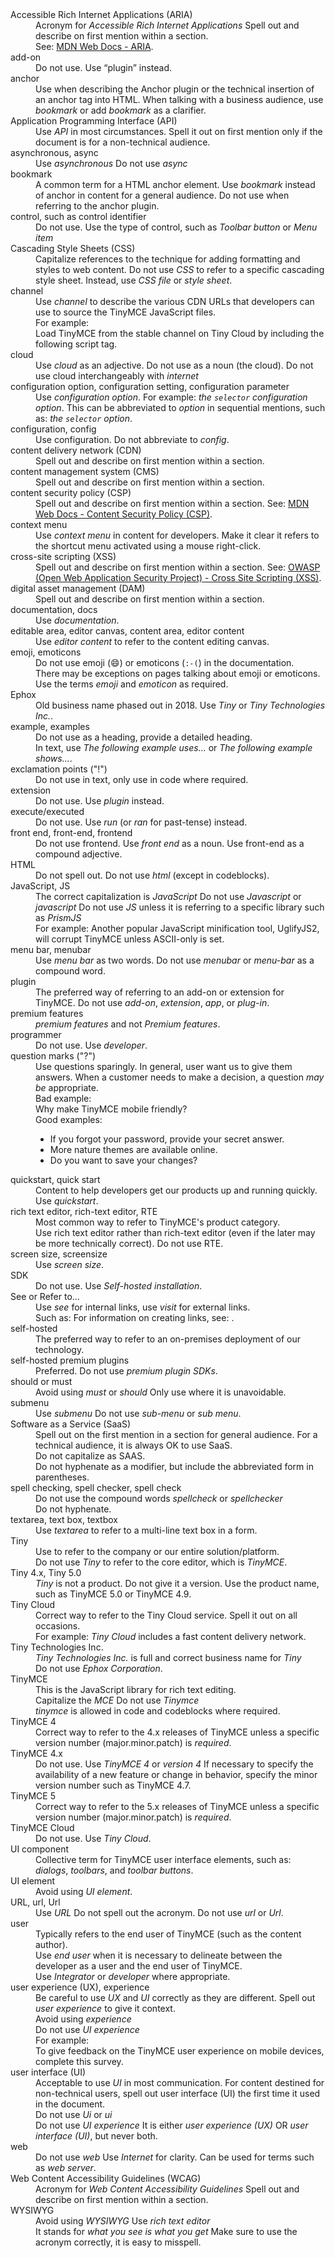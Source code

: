 <dl>
  <dt>Accessible Rich Internet Applications (ARIA)</dt>
  <dd>Acronym for <em>Accessible Rich Internet Applications</em> Spell out and describe on first mention within a
    section.<br />
    See: <a href="https://developer.mozilla.org/en-US/docs/Web/Accessibility/ARIA">MDN Web Docs - ARIA</a>.</dd>
  <dt>add-on</dt>
  <dd>Do not use. Use “plugin” instead.</dd>
  <dt>anchor</dt>
  <dd>Use when describing the Anchor plugin or the technical insertion of an anchor tag into HTML. When talking with a
    business audience, use <em>bookmark</em> or add <em>bookmark</em> as a clarifier.</dd>
  <dt>Application Programming Interface (API)</dt>
  <dd>Use <em>API</em> in most circumstances. Spell it out on first mention only if the document is for a non-technical
    audience.</dd>
  <dt>asynchronous, async</dt>
  <dd>Use <em>asynchronous</em> Do not use <em>async</em> </dd>
  <dt>bookmark</dt>
  <dd>A common term for a HTML anchor element. Use <em>bookmark</em> instead of anchor in content for a general
    audience. Do not use when referring to the anchor plugin.</dd>
  <dt>control, such as control identifier</dt>
  <dd>Do not use. Use the type of control, such as <em>Toolbar button</em> or <em>Menu item</em> </dd>
  <dt>Cascading Style Sheets (CSS)</dt>
  <dd>Capitalize references to the technique for adding formatting and styles to web content. Do not use <em>CSS</em> to
    refer to a specific cascading style sheet. Instead, use <em>CSS file</em> or <em>style sheet</em>.</dd>
  <dt>channel</dt>
  <dd>Use <em>channel</em> to describe the various CDN URLs that developers can use to source the TinyMCE JavaScript
    files.<br />
    For example:<br />
    Load TinyMCE from the stable channel on Tiny Cloud by including the following script tag.</dd>
  <dt>cloud</dt>
  <dd>Use <em>cloud</em> as an adjective. Do not use as a noun (the cloud). Do not use cloud interchangeably with
    <em>internet</em> </dd>
  <dt>configuration option, configuration setting, configuration parameter</dt>
  <dd>Use <em>configuration option</em>. For example: <em>the <code>selector</code> configuration option</em>. This can be abbreviated
    to <em>option</em> in sequential mentions, such as: <em>the <code>selector</code> option</em>.</dd>
  <dt>configuration, config</dt>
  <dd>Use configuration. Do not abbreviate to <em>config</em>.</dd>
  <dt>content delivery network (CDN)</dt>
  <dd>Spell out and describe on first mention within a section.</dd>
  <dt>content management system (CMS)</dt>
  <dd>Spell out and describe on first mention within a section.</dd>
  <dt>content security policy (CSP)</dt>
  <dd>Spell out and describe on first mention within a section. See: <a href="https://developer.mozilla.org/en-US/docs/Web/HTTP/CSP">MDN Web Docs - Content Security Policy (CSP)</a>.</dd>
  <dt>context menu</dt>
  <dd>Use <em>context menu</em> in content for developers. Make it clear it refers to the shortcut menu activated using
    a mouse right-click.</dd>
  <dt>cross-site scripting (XSS)</dt>
  <dd>Spell out and describe on first mention within a section. See: <a href="https://owasp.org/www-community/attacks/xss/">OWASP (Open Web Application Security Project) - Cross Site
      Scripting (XSS)</a>.</dd>
  <dt>digital asset management (DAM)</dt>
  <dd>Spell out and describe on first mention within a section.</dd>
  <dt>documentation, docs</dt>
  <dd>Use <em>documentation</em>.</dd>
  <dt>editable area, editor canvas, content area, editor content</dt>
  <dd>Use <em>editor content</em> to refer to the content editing canvas.</dd>
  <dt>emoji, emoticons</dt>
  <dd>Do not use emoji (😄) or emoticons (<code>:-(</code>) in the documentation.<br />
    There may be exceptions on pages talking about emoji or emoticons.<br />
    Use the terms <em>emoji</em> and <em>emoticon</em> as required.</dd>
  <dt>Ephox</dt>
  <dd>Old business name phased out in 2018. Use <em>Tiny</em> or <em>Tiny Technologies Inc.</em>.</dd>
  <dt>example, examples</dt>
  <dd>Do not use as a heading, provide a detailed heading.<br />
    In text, use <em>The following example uses...</em> or <em>The following example shows...</em>.</dd>
  <dt>exclamation points ("!")</dt>
  <dd>Do not use in text, only use in code where required.</dd>
  <dt>extension</dt>
  <dd>Do not use. Use <em>plugin</em> instead.</dd>
  <dt>execute/executed</dt>
  <dd>Do not use. Use <em>run</em> (or <em>ran</em> for past-tense) instead.</dd>
  <dt>front end, front-end, frontend</dt>
  <dd>Do not use frontend. Use <em>front end</em> as a noun. Use front-end as a compound adjective.</dd>
  <dt>HTML</dt>
  <dd>Do not spell out. Do not use <em>html</em> (except in codeblocks).</dd>
  <dt>JavaScript, JS</dt>
  <dd>The correct capitalization is <em>JavaScript</em> Do not use <em>Javascript</em> or <em>javascript</em> Do not use
    <em>JS</em> unless it is referring to a specific library such as <em>PrismJS</em> <br />
    For example: Another popular JavaScript minification tool, UglifyJS2, will corrupt TinyMCE unless ASCII-only is set.
  </dd>
  <dt>menu bar, menubar</dt>
  <dd>Use <em>menu bar</em> as two words. Do not use <em>menubar</em> or <em>menu-bar</em> as a compound word.
  </dd>
  <dt>plugin</dt>
  <dd>The preferred way of referring to an add-on or extension for TinyMCE. Do not use <em>add-on</em>,
    <em>extension</em>, <em>app</em>, or <em>plug-in</em>.</dd>
  <dt>premium features</dt>
  <dd><em>premium features</em> and not <em>Premium features</em>.</dd>
  <dt>programmer</dt>
  <dd>Do not use. Use <em>developer</em>.</dd>
  <dt>question marks ("?")</dt>
  <dd>Use questions sparingly. In general, user want us to give them answers. When a customer needs to make a decision,
    a question <em>may be</em> appropriate.<br />
    Bad example:<br />
    Why make TinyMCE mobile friendly?<br />
    Good examples:<br />
    <ul>
      <li>If you forgot your password, provide your secret answer.</li>
      <li>More nature themes are available online.</li>
      <li>Do you want to save your changes?</li>
    </ul>
  </dd>
  <dt>quickstart, quick start</dt>
  <dd>Content to help developers get our products up and running quickly. Use <em>quickstart</em>.</dd>
  <dt>rich text editor, rich-text editor, RTE</dt>
  <dd>Most common way to refer to TinyMCE's product category.<br />
    Use rich text editor rather than rich-text editor (even if the later may be more technically correct). Do not use
    RTE.</dd>
  <dt>screen size, screensize</dt>
  <dd>Use <em>screen size</em>.</dd>
  <dt>SDK</dt>
  <dd>Do not use. Use <em>Self-hosted installation</em>.</dd>
  <dt>See or Refer to...</dt>
  <dd>Use <em>see</em> for internal links, use <em>visit</em> for external links.<br />
    Such as: For information on creating links, see:
    <link>.</dd>
  <dt>self-hosted</dt>
  <dd>The preferred way to refer to an on-premises deployment of our technology.</dd>
  <dt>self-hosted premium plugins</dt>
  <dd>Preferred. Do not use <em>premium plugin SDKs</em>.</dd>
  <dt>should or must</dt>
  <dd>Avoid using <em>must</em> or <em>should</em> Only use where it is unavoidable.</dd>
  <dt>submenu</dt>
  <dd>Use <em>submenu</em> Do not use <em>sub-menu</em> or <em>sub menu</em>.</dd>
  <dt>Software as a Service (SaaS)</dt>
  <dd>Spell out on the first mention in a section for general audience. For a technical audience, it is always OK to use
    SaaS.<br />
    Do not capitalize as SAAS.<br />
    Do not hyphenate as a modifier, but include the abbreviated form in parentheses.</dd>
  <dt>spell checking, spell checker, spell check</dt>
  <dd>Do not use the compound words <em>spellcheck</em> or <em>spellchecker</em> <br />
    Do not hyphenate.</dd>
  <dt>textarea, text box, textbox</dt>
  <dd>Use <em>textarea</em> to refer to a multi-line text box in a form.</dd>
  <dt>Tiny</dt>
  <dd>Use to refer to the company or our entire solution/platform.<br />
    Do not use <em>Tiny</em> to refer to the core editor, which is <em>TinyMCE</em>.</dd>
  <dt>Tiny 4.x, Tiny 5.0</dt>
  <dd><em>Tiny</em> is not a product. Do not give it a version. Use the product name, such as TinyMCE 5.0 or TinyMCE
    4.9.</dd>
  <dt>Tiny Cloud</dt>
  <dd>Correct way to refer to the Tiny Cloud service. Spell it out on all occasions.<br />
    For example: <em>Tiny Cloud</em> includes a fast content delivery network.</dd>
  <dt>Tiny Technologies Inc.</dt>
  <dd><em>Tiny Technologies Inc.</em> is full and correct business name for <em>Tiny</em> <br />
    Do not use <em>Ephox Corporation</em>.</dd>
  <dt>TinyMCE</dt>
  <dd>This is the JavaScript library for rich text editing.<br />
    Capitalize the <em>MCE</em> Do not use <em>Tinymce</em> <br /> <em>tinymce</em> is allowed in code and codeblocks
    where required.</dd>
  <dt>TinyMCE 4</dt>
  <dd>Correct way to refer to the 4.x releases of TinyMCE unless a specific version number (major.minor.patch) is
    <em>required</em>.</dd>
  <dt>TinyMCE 4.x</dt>
  <dd>Do not use. Use <em>TinyMCE 4</em> or <em>version 4</em> If necessary to specify the availability of a new feature
    or change in behavior, specify the minor version number such as TinyMCE 4.7.</dd>
  <dt>TinyMCE 5</dt>
  <dd>Correct way to refer to the 5.x releases of TinyMCE unless a specific version number (major.minor.patch) is
    <em>required</em>.</dd>
  <dt>TinyMCE Cloud</dt>
  <dd>Do not use. Use <em>Tiny Cloud</em>.</dd>
  <dt>UI component</dt>
  <dd>Collective term for TinyMCE user interface elements, such as: <em>dialogs</em>, <em>toolbars</em>, and <em>toolbar
      buttons</em>.</dd>
  <dt>UI element</dt>
  <dd>Avoid using <em>UI element</em>.</dd>
  <dt>URL, url, Url</dt>
  <dd>Use <em>URL</em> Do not spell out the acronym. Do not use <em>url</em> or <em>Url</em>.</dd>
  <dt>user</dt>
  <dd>Typically refers to the end user of TinyMCE (such as the content author).<br />
    Use <em>end user</em> when it is necessary to delineate between the developer as a user and the end user of
    TinyMCE.<br />
    Use <em>Integrator</em> or <em>developer</em> where appropriate.</dd>
  <dt>user experience (UX), experience</dt>
  <dd>Be careful to use <em>UX</em> and <em>UI</em> correctly as they are different. Spell out <em>user experience</em>
    to give it context.<br />
    Avoid using <em>experience</em> <br />
    Do not use <em>UI experience</em> <br />
    For example:<br />
    To give feedback on the TinyMCE user experience on mobile devices, complete this survey.</dd>
  <dt>user interface (UI)</dt>
  <dd>Acceptable to use <em>UI</em> in most communication. For content destined for non-technical users, spell out user
    interface (UI) the first time it used in the document.<br />
    Do not use <em>Ui</em> or <em>ui</em> <br />
    Do not use <em>UI experience</em> It is either <em>user experience (UX)</em> OR <em>user interface (UI)</em>, but
    never both.</dd>
  <dt>web</dt>
  <dd>Do not use <em>web</em> Use <em>Internet</em> for clarity. Can be used for terms such as <em>web server</em>.</dd>
  <dt>Web Content Accessibility Guidelines (WCAG)</dt>
  <dd>Acronym for <em>Web Content Accessibility Guidelines</em> Spell out and describe on first mention within a
    section.</dd>
  <dt>WYSIWYG</dt>
  <dd>Avoid using <em>WYSIWYG</em> Use <em>rich text editor</em> <br />
    It stands for <em>what you see is what you get</em> Make sure to use the acronym correctly, it is easy to misspell.
  </dd>
</dl>